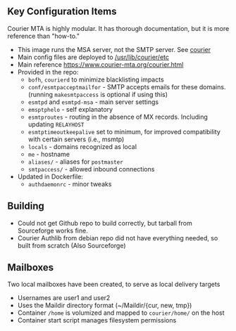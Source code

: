 ## Key Configuration Items

Courier MTA is highly modular.  It has thorough documentation, but it is more reference than "how-to."
- This image runs the MSA server, not the SMTP server.  See [courier](../courier)
- Main config files are deployed to [/usr/lib/courier/etc](conf/)
- Main reference https://www.courier-mta.org/courier.html
- Provided in the repo:
  - `bofh`, `courierd` to minimize blacklisting impacts
  - `conf/esmtpacceptmailfor` - SMTP accepts emails for these domains. (running `makesmtpaccess` is optional if using this)
  - `esmtpd` and `esmtpd-msa` - main server settings
  - `emsptphelo` - self explanatory
  - `esmtproutes` - routing in the absence of MX records. Including updating `RELAYHOST`
  - `esmtptimeoutkeepalive` set to minimum, for improved compatibility with certain servers (i.e., msmtp)
  - `locals` - domains recognized as local
  - `me` - hostname
  - `aliases/` - aliases for `postmaster`
  - `smtpaccess/` - allowed inbound connections
- Updated in Dockerfile:
  - `authdaemonrc` - minor tweaks

## Building
- Could not get Github repo to build correctly, but tarball from Sourceforge works fine.
- Courier Authlib from debian repo did not have everything needed, so built from scratch (Also Sourceforge)

## Mailboxes
Two local mailboxes have been created, to serve as local delivery targets
- Usernames are user1 and user2
- Uses the Maildir directory format (~/Maildir/{cur, new, tmp})
- Container `/home` is volumized and mapped to `courier/home/` on the host
- Container start script manages filesystem permissions

